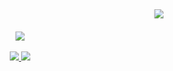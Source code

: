 <img align="right" src="https://visitor-badge.laobi.icu/badge?page_id=dtaskin17.dtaskin17" />

<h1 align="center">
    <img src="https://readme-typing-svg.herokuapp.com/?font=Righteous&size=35&center=true&vCenter=true&width=500&height=70&duration=4000&lines=Hey+There!+👋;+I'm+Deniz!;" />
</h1>


 </div>
 
<div align="center"> 
  <a href="mailto:denizbleda@live.com">
    <img src="https://img.shields.io/badge/mail-333333?style=for-the-badge&logo=gmail&logoColor=blue" />
  </a>
  <a href="https://linkedin.com/in/denizbtaskin" target="_blank">
    <img src="https://img.shields.io/badge/LinkedIn-0077B5?style=for-the-badge&logo=linkedin&logoColor=white" target="_blank" />
  </a>
</div>

